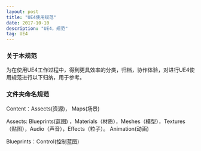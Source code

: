 ```yaml
---
layout: post
title: "UE4使用规范"
date: 2017-10-10
description: "UE4，规范"
tag: UE4
---  
```

### 关于本规范
为在使用UE4工作过程中，得到更具效率的分类，归档，协作体验，对进行UE4使用规范进行以下归纳，用于参考。     
### 文件夹命名规范  
Content：Assects(资源)， Maps(场景)

Assects: Blueprints(蓝图) ，Materials（材质），Meshes（模型），Textures（贴图），Audio（声音），Effects（粒子）。 Animation(动画)   

Blueprints：Control(控制蓝图) 
